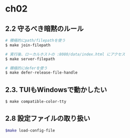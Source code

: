 # ch02

## 2.2 守るべき暗黙のルール

```bash
# 積極的にpath/filepathを使う
$ make join-filepath

# 実行後、ローカルホストの :8080/data/index.html にアクセス
$ make server-filepath

# 積極的にdeferを使う
$ make defer-release-file-handle
```

## 2.3. TUIもWindowsで動かしたい

```bash
$ make compatible-color-tty
```

## 2.8 設定ファイルの取り扱い

```bash
$make load-config-file
```
